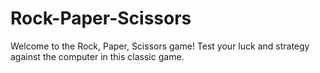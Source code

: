 # Rock-Paper-Scissors

Welcome to the Rock, Paper, Scissors game! Test your luck and strategy against the computer in this classic game.
